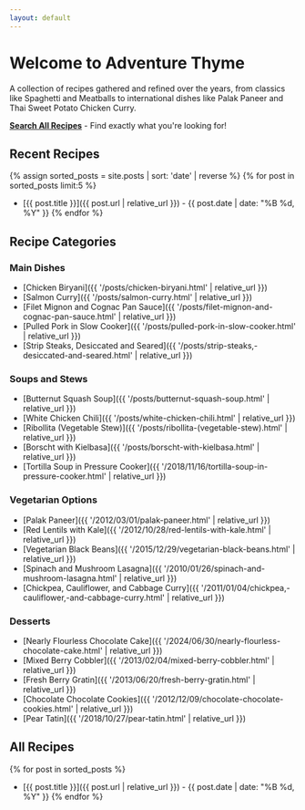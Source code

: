 ```yaml
---
layout: default
---
```


# Welcome to Adventure Thyme

A collection of recipes gathered and refined over the years, from classics like Spaghetti and Meatballs to international dishes like Palak Paneer and Thai Sweet Potato Chicken Curry.

**[Search All Recipes](/search)** - Find exactly what you're looking for!

## Recent Recipes

{% assign sorted_posts = site.posts | sort: 'date' | reverse %}
{% for post in sorted_posts limit:5 %}
* [{{ post.title }}]({{ post.url | relative_url }}) - {{ post.date | date: "%B %d, %Y" }}
{% endfor %}

## Recipe Categories

### Main Dishes
* [Chicken Biryani]({{ '/posts/chicken-biryani.html' | relative_url }})
* [Salmon Curry]({{ '/posts/salmon-curry.html' | relative_url }})
* [Filet Mignon and Cognac Pan Sauce]({{ '/posts/filet-mignon-and-cognac-pan-sauce.html' | relative_url }})
* [Pulled Pork in Slow Cooker]({{ '/posts/pulled-pork-in-slow-cooker.html' | relative_url }})
* [Strip Steaks, Desiccated and Seared]({{ '/posts/strip-steaks,-desiccated-and-seared.html' | relative_url }})

### Soups and Stews
* [Butternut Squash Soup]({{ '/posts/butternut-squash-soup.html' | relative_url }})
* [White Chicken Chili]({{ '/posts/white-chicken-chili.html' | relative_url }})
* [Ribollita (Vegetable Stew)]({{ '/posts/ribollita-(vegetable-stew).html' | relative_url }})
* [Borscht with Kielbasa]({{ '/posts/borscht-with-kielbasa.html' | relative_url }})
* [Tortilla Soup in Pressure Cooker]({{ '/2018/11/16/tortilla-soup-in-pressure-cooker.html' | relative_url }})

### Vegetarian Options
* [Palak Paneer]({{ '/2012/03/01/palak-paneer.html' | relative_url }})
* [Red Lentils with Kale]({{ '/2012/10/28/red-lentils-with-kale.html' | relative_url }})
* [Vegetarian Black Beans]({{ '/2015/12/29/vegetarian-black-beans.html' | relative_url }})
* [Spinach and Mushroom Lasagna]({{ '/2010/01/26/spinach-and-mushroom-lasagna.html' | relative_url }})
* [Chickpea, Cauliflower, and Cabbage Curry]({{ '/2011/01/04/chickpea,-cauliflower,-and-cabbage-curry.html' | relative_url }})

### Desserts
* [Nearly Flourless Chocolate Cake]({{ '/2024/06/30/nearly-flourless-chocolate-cake.html' | relative_url }})
* [Mixed Berry Cobbler]({{ '/2013/02/04/mixed-berry-cobbler.html' | relative_url }})
* [Fresh Berry Gratin]({{ '/2013/06/20/fresh-berry-gratin.html' | relative_url }})
* [Chocolate Chocolate Cookies]({{ '/2012/12/09/chocolate-chocolate-cookies.html' | relative_url }})
* [Pear Tatin]({{ '/2018/10/27/pear-tatin.html' | relative_url }})

## All Recipes

{% for post in sorted_posts %}
* [{{ post.title }}]({{ post.url | relative_url }}) - {{ post.date | date: "%B %d, %Y" }}
{% endfor %}